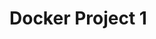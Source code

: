 <html>
<head>
<title>My Project</title>
</head>
<body>

<h1>Docker Project 1</h1>


</body>
</html>
